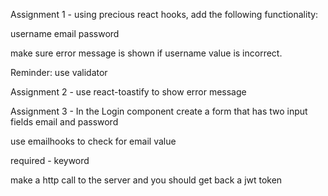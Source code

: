 Assignment 1 - using precious react hooks, add the following functionality:

username
email
password

make sure error message is shown if username value is incorrect.

Reminder: use validator

Assignment 2 - use react-toastify to show error message

Assignment 3 - In the Login component create a form that has two input fields email and password

use emailhooks to check for email value

required - keyword

make a http call to the server and you should get back a jwt token

